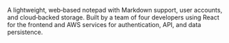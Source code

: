 A lightweight, web‐based notepad with Markdown support, user accounts, and cloud‐backed storage. Built by a team of four developers using React for the frontend and AWS services for authentication, API, and data persistence.